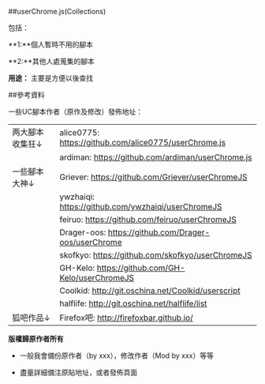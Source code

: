 ##userChrome.js(Collections)

包括：

**1:**個人暫時不用的腳本

**2:**其他人處蒐集的腳本

**用途：** 主要是方便以後查找

##參考資料

一些UC腳本作者（原作及修改）發佈地址：

| | |
| :--- | :--- |
| 两大腳本收集狂↓ | alice0775: https://github.com/alice0775/userChrome.js |
| | ardiman: https://github.com/ardiman/userChrome.js |
| 一些腳本大神↓ | Griever: https://github.com/Griever/userChromeJS |
| | ywzhaiqi: https://github.com/ywzhaiqi/userChromeJS |
| | feiruo: https://github.com/feiruo/userChromeJS |
| | Drager-oos: https://github.com/Drager-oos/userChrome |
| | skofkyo: https://github.com/skofkyo/userChromeJS |
| | GH-Kelo: https://github.com/GH-Kelo/userChromeJS |
| | Coolkid: http://git.oschina.net/Coolkid/userscript |
| | halflife: http://git.oschina.net/halflife/list |
| 狐吧作品↓ | Firefox吧: http://firefoxbar.github.io/ |

**版權歸原作者所有**

- 一般我會備份原作者（by xxx），修改作者（Mod by xxx）等等

- 盡量詳細備注原貼地址，或者發佈頁面
